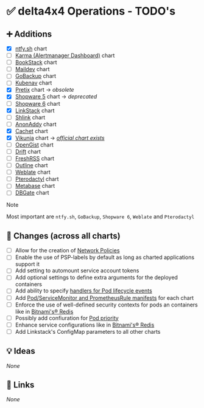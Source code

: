 # ✅ delta4x4 Operations - TODO's

## ➕ Additions

- [X] [ntfy.sh](https://ntfy.sh) chart
- [ ] [Karma (Alertmanager Dashboard)](https://github.com/prymitive/karma) chart
- [ ] [BookStack](https://www.bookstackapp.com/) chart
- [ ] [Maildev](https://github.com/maildev/maildev) chart
- [ ] [GoBackup](https://gobackup.github.io/) chart
- [ ] [Kubenav](https://github.com/kubenav/kubenav) chart
- [X] [Pretix](https://pretix.eu/about/de/) chart -> _obsolete_
- [X] [Shopware 5](https://github.com/shopware5/shopware) chart -> _deprecated_
- [ ] [Shopware 6](https://github.com/shopware/shopware) chart
- [X] [LinkStack](https://linkstack.org/) chart
- [ ] [Shlink](https://shlink.io/) chart
- [ ] [AnonAddy](https://addy.io/) chart
- [X] [Cachet](https://cachethq.io/) chart
- [X] [Vikunja](https://vikunja.io/) chart -> [_official chart exists_][vikunja_artifacthub]
- [ ] [OpenGist](https://github.com/thomiceli/opengist) chart
- [ ] [Drift](https://github.com/MaxLeiter/Drift) chart
- [ ] [FreshRSS](https://freshrss.org/index.html) chart
- [ ] [Outline](https://www.getoutline.com/) chart
- [ ] [Weblate](https://weblate.org/en/) chart
- [ ] [Pterodactyl](https://pterodactyl.io/) chart
- [ ] [Metabase](https://metabase.com) chart
- [ ] [DBGate](https://github.com/dbgate/dbgate) chart

> [!NOTE]
> Most important are `ntfy.sh`, `GoBackup`, `Shopware 6`, `Weblate` and `Pterodactyl`

## 🔁 Changes (across all charts)

- [ ] Allow for the creation
  of [Network Policies](https://kubernetes.io/docs/concepts/services-networking/network-policies/)
- [ ] Enable the use of PSP-labels by default as long as charted applications support it
- [ ] Add setting to automount service account tokens
- [ ] Add optional settings to define extra arguments for the deployed containers
- [ ] Add ability to
  specify [handlers for Pod lifecycle events](https://kubernetes.io/docs/tasks/configure-pod-container/attach-handler-lifecycle-event/)
- [ ] Add [Pod/ServiceMonitor and PrometheusRule manifests](https://prometheus-operator.dev/docs/operator/api/) for each
  chart
- [ ] Enforce the use of well-defined security contexts for pods an containers like
  in [Bitnami's&reg; Redis](https://github.com/bitnami/charts/blob/main/bitnami/redis/values.yaml)
- [ ] Possibly add confiuration
  for [Pod priority](https://kubernetes.io/docs/concepts/scheduling-eviction/pod-priority-preemption/)
- [ ] Enhance service configurations like
  in [Bitnami's&reg; Redis](https://github.com/bitnami/charts/blob/main/bitnami/redis/values.yaml#L517)
- [ ] Add Linkstack's ConfigMap parameters to all other charts

## 💡 Ideas

_None_

## 🔗 Links

_None_

[//]: # (GitHub Links)

[vikunja_artifacthub]: https://artifacthub.io/packages/helm/vikunja/vikunja

